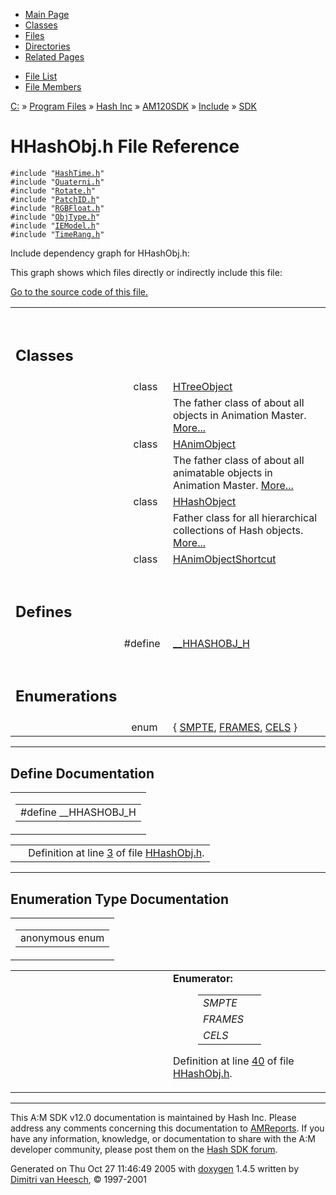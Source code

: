 <div class="tabs">

- [Main Page](index.md)
- [Classes](annotated.md)
- <span id="current">[Files](files.md)</span>
- [Directories](dirs.md)
- [Related Pages](pages.md)

</div>

<div class="tabs">

- [File List](files.md)
- [File Members](globals.md)

</div>

<div class="nav">

<a href="dir_C_3A_2F.md" class="el">C:</a> » <a href="dir_C_3A_2FProgram_20Files_2F.md" class="el">Program Files</a> » <a href="dir_C_3A_2FProgram_20Files_2FHash_20Inc_2F.md" class="el">Hash Inc</a> » <a href="dir_C_3A_2FProgram_20Files_2FHash_20Inc_2FAM120SDK_2F.md" class="el">AM120SDK</a> » <a href="dir_C_3A_2FProgram_20Files_2FHash_20Inc_2FAM120SDK_2FInclude_2F.md" class="el">Include</a> » <a href="dir_C_3A_2FProgram_20Files_2FHash_20Inc_2FAM120SDK_2FInclude_2FSDK_2F.md" class="el">SDK</a>

</div>

# HHashObj.h File Reference

`#include "`<a href="HashTime_8h-source.md" class="el"><code>HashTime.h</code></a>`"`  
`#include "`<a href="Quaterni_8h-source.md" class="el"><code>Quaterni.h</code></a>`"`  
`#include "`<a href="Rotate_8h-source.md" class="el"><code>Rotate.h</code></a>`"`  
`#include "`<a href="PatchID_8h-source.md" class="el"><code>PatchID.h</code></a>`"`  
`#include "`<a href="RGBFloat_8h-source.md" class="el"><code>RGBFloat.h</code></a>`"`  
`#include "`<a href="ObjType_8h-source.md" class="el"><code>ObjType.h</code></a>`"`  
`#include "`<a href="IEModel_8h-source.md" class="el"><code>IEModel.h</code></a>`"`  
`#include "`<a href="TimeRang_8h-source.md" class="el"><code>TimeRang.h</code></a>`"`  

Include dependency graph for HHashObj.h:

<span class="image placeholder" original-image-src="HHashObj_8h__incl.gif" original-image-title="" border="0" usemap="#C:/Program Files/Hash Inc/AM120SDK/Include/SDK/HHashObj.h_map"></span>

This graph shows which files directly or indirectly include this file:

<span class="image placeholder" original-image-src="HHashObj_8h__dep__incl.gif" original-image-title="" border="0" usemap="#C:/Program Files/Hash Inc/AM120SDK/Include/SDK/HHashObj.hdep_map"></span>

[Go to the source code of this file.](HHashObj_8h-source.md)

<table data-border="0" data-cellpadding="0" data-cellspacing="0">
<colgroup>
<col style="width: 50%" />
<col style="width: 50%" />
</colgroup>
<tbody>
<tr>
<td></td>
<td></td>
</tr>
<tr>
<td colspan="2"><br />
&#10;<h2 id="classes">Classes</h2></td>
</tr>
<tr>
<td class="memItemLeft" style="text-align: right;" data-nowrap="" data-valign="top">class  </td>
<td class="memItemRight" data-valign="bottom"><a href="classHTreeObject.md" class="el">HTreeObject</a></td>
</tr>
<tr>
<td class="mdescLeft"> </td>
<td class="mdescRight">The father class of about all objects in Animation Master. <a href="classHTreeObject.md#_details">More...</a><br />
</td>
</tr>
<tr>
<td class="memItemLeft" style="text-align: right;" data-nowrap="" data-valign="top">class  </td>
<td class="memItemRight" data-valign="bottom"><a href="classHAnimObject.md" class="el">HAnimObject</a></td>
</tr>
<tr>
<td class="mdescLeft"> </td>
<td class="mdescRight">The father class of about all animatable objects in Animation Master. <a href="classHAnimObject.md#_details">More...</a><br />
</td>
</tr>
<tr>
<td class="memItemLeft" style="text-align: right;" data-nowrap="" data-valign="top">class  </td>
<td class="memItemRight" data-valign="bottom"><a href="classHHashObject.md" class="el">HHashObject</a></td>
</tr>
<tr>
<td class="mdescLeft"> </td>
<td class="mdescRight">Father class for all hierarchical collections of Hash objects. <a href="classHHashObject.md#_details">More...</a><br />
</td>
</tr>
<tr>
<td class="memItemLeft" style="text-align: right;" data-nowrap="" data-valign="top">class  </td>
<td class="memItemRight" data-valign="bottom"><a href="classHAnimObjectShortcut.md" class="el">HAnimObjectShortcut</a></td>
</tr>
<tr>
<td colspan="2"><br />
&#10;<h2 id="defines">Defines</h2></td>
</tr>
<tr>
<td class="memItemLeft" style="text-align: right;" data-nowrap="" data-valign="top">#define </td>
<td class="memItemRight" data-valign="bottom"><a href="HHashObj_8h.md#7055cd58556177dbae63e2f1fbf502f8" class="el">__HHASHOBJ_H</a></td>
</tr>
<tr>
<td colspan="2"><br />
&#10;<h2 id="enumerations">Enumerations</h2></td>
</tr>
<tr>
<td class="memItemLeft" style="text-align: right;" data-nowrap="" data-valign="top">enum  </td>
<td class="memItemRight" data-valign="bottom">{ <a href="HHashObj_8h.md#dca29a1140aadadfd92b34a02fa516ef653dc2bd11c615cb4f219a4d1830c5db" class="el">SMPTE</a>, <a href="HHashObj_8h.md#dca29a1140aadadfd92b34a02fa516ef036429f7a46a17439207d188e46ca840" class="el">FRAMES</a>, <a href="HHashObj_8h.md#dca29a1140aadadfd92b34a02fa516efcd7c76bbb327f87b097bbfe3c3f0efe5" class="el">CELS</a> }</td>
</tr>
</tbody>
</table>

------------------------------------------------------------------------

## Define Documentation

<span id="7055cd58556177dbae63e2f1fbf502f8" class="anchor"></span>

<table class="mdTable" data-cellpadding="2" data-cellspacing="0">
<colgroup>
<col style="width: 100%" />
</colgroup>
<tbody>
<tr>
<td class="mdRow"><table data-cellpadding="0" data-cellspacing="0" data-border="0">
<tbody>
<tr>
<td class="md" data-nowrap="" data-valign="top">#define __HHASHOBJ_H</td>
</tr>
</tbody>
</table></td>
</tr>
</tbody>
</table>

|  |  |
|----|----|
|   | Definition at line <a href="HHashObj_8h-source.md#l00003" class="el">3</a> of file <a href="HHashObj_8h-source.md" class="el">HHashObj.h</a>. |

------------------------------------------------------------------------

## Enumeration Type Documentation

<span id="dca29a1140aadadfd92b34a02fa516ef" class="anchor"></span>

<table class="mdTable" data-cellpadding="2" data-cellspacing="0">
<colgroup>
<col style="width: 100%" />
</colgroup>
<tbody>
<tr>
<td class="mdRow"><table data-cellpadding="0" data-cellspacing="0" data-border="0">
<tbody>
<tr>
<td class="md" data-nowrap="" data-valign="top">anonymous enum</td>
</tr>
</tbody>
</table></td>
</tr>
</tbody>
</table>

<table data-cellspacing="5" data-cellpadding="0" data-border="0">
<colgroup>
<col style="width: 50%" />
<col style="width: 50%" />
</colgroup>
<tbody>
<tr>
<td> </td>
<td><dl>
<dt><strong>Enumerator:</strong></dt>
<dd>
<table data-border="0" data-cellspacing="2" data-cellpadding="0">
<tbody>
<tr>
<td data-valign="top"><em><span id="dca29a1140aadadfd92b34a02fa516ef653dc2bd11c615cb4f219a4d1830c5db" class="anchor"></span>SMPTE</em> </td>
<td></td>
</tr>
<tr>
<td data-valign="top"><em><span id="dca29a1140aadadfd92b34a02fa516ef036429f7a46a17439207d188e46ca840" class="anchor"></span>FRAMES</em> </td>
<td></td>
</tr>
<tr>
<td data-valign="top"><em><span id="dca29a1140aadadfd92b34a02fa516efcd7c76bbb327f87b097bbfe3c3f0efe5" class="anchor"></span>CELS</em> </td>
<td></td>
</tr>
</tbody>
</table>
</dd>
</dl>
<p>Definition at line <a href="HHashObj_8h-source.md#l00040" class="el">40</a> of file <a href="HHashObj_8h-source.md" class="el">HHashObj.h</a>.</p></td>
</tr>
</tbody>
</table>

------------------------------------------------------------------------

<span class="small">This A:M SDK v12.0 documentation is maintained by Hash Inc. Please address any comments concerning this documentation to [AMReports](http://www.hash.com/reports). If you have any information, knowledge, or documentation to share with the A:M developer community, please post them on the [Hash SDK forum](http://www.hash.com/forums/index.php?showforum=11).</span>

Generated on Thu Oct 27 11:46:49 2005 with [<span class="image placeholder" original-image-src="doxygen.png" original-image-title="" height="45" width="100" align="middle" border="0">doxygen</span>](http://www.doxygen.org/index.html) 1.4.5 written by [Dimitri van Heesch](mailto:dimitri@stack.nl), © 1997-2001
